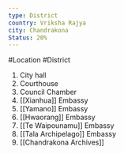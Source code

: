 ```yaml
---
type: District
country: Vriksha Rajya
city: Chandrakona
Status: 20%
---
```


#Location #District 


1. City hall
2. Courthouse
3. Council Chamber
4. [[Xianhua]] Embassy
5. [[Yamano]] Embassy
6. [[Hwaorang]] Embassy
7. [[Te Waipounamu]] Embassy
8. [[Tala Archipelago]] Embassy
9. [[Chandrakona Archives]]
